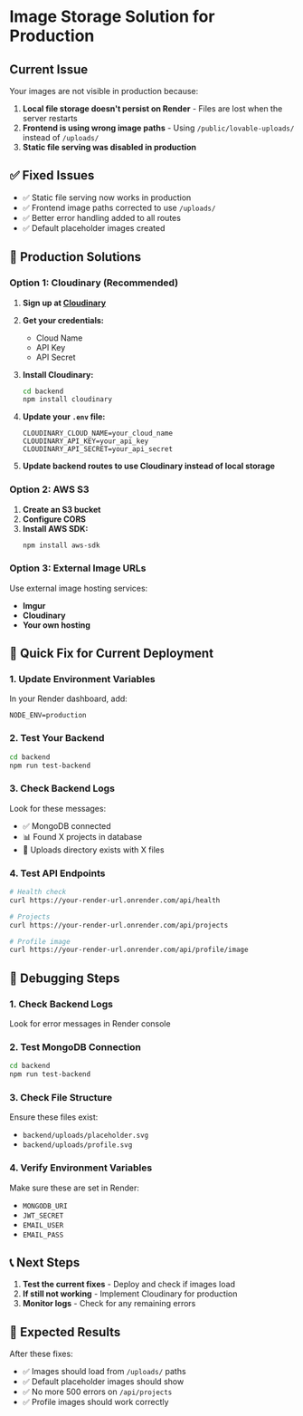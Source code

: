 # Image Storage Solution for Production

## Current Issue
Your images are not visible in production because:
1. **Local file storage doesn't persist on Render** - Files are lost when the server restarts
2. **Frontend is using wrong image paths** - Using `/public/lovable-uploads/` instead of `/uploads/`
3. **Static file serving was disabled in production**

## ✅ Fixed Issues
- ✅ Static file serving now works in production
- ✅ Frontend image paths corrected to use `/uploads/`
- ✅ Better error handling added to all routes
- ✅ Default placeholder images created

## 🚀 Production Solutions

### Option 1: Cloudinary (Recommended)
1. **Sign up at [Cloudinary](https://cloudinary.com)**
2. **Get your credentials:**
   - Cloud Name
   - API Key
   - API Secret

3. **Install Cloudinary:**
   ```bash
   cd backend
   npm install cloudinary
   ```

4. **Update your `.env` file:**
   ```
   CLOUDINARY_CLOUD_NAME=your_cloud_name
   CLOUDINARY_API_KEY=your_api_key
   CLOUDINARY_API_SECRET=your_api_secret
   ```

5. **Update backend routes to use Cloudinary instead of local storage**

### Option 2: AWS S3
1. **Create an S3 bucket**
2. **Configure CORS**
3. **Install AWS SDK:**
   ```bash
   npm install aws-sdk
   ```

### Option 3: External Image URLs
Use external image hosting services:
- **Imgur**
- **Cloudinary**
- **Your own hosting**

## 🔧 Quick Fix for Current Deployment

### 1. Update Environment Variables
In your Render dashboard, add:
```
NODE_ENV=production
```

### 2. Test Your Backend
```bash
cd backend
npm run test-backend
```

### 3. Check Backend Logs
Look for these messages:
- ✅ MongoDB connected
- 📊 Found X projects in database
- 📁 Uploads directory exists with X files

### 4. Test API Endpoints
```bash
# Health check
curl https://your-render-url.onrender.com/api/health

# Projects
curl https://your-render-url.onrender.com/api/projects

# Profile image
curl https://your-render-url.onrender.com/api/profile/image
```

## 🐛 Debugging Steps

### 1. Check Backend Logs
Look for error messages in Render console

### 2. Test MongoDB Connection
```bash
cd backend
npm run test-backend
```

### 3. Check File Structure
Ensure these files exist:
- `backend/uploads/placeholder.svg`
- `backend/uploads/profile.svg`

### 4. Verify Environment Variables
Make sure these are set in Render:
- `MONGODB_URI`
- `JWT_SECRET`
- `EMAIL_USER`
- `EMAIL_PASS`

## 📞 Next Steps
1. **Test the current fixes** - Deploy and check if images load
2. **If still not working** - Implement Cloudinary for production
3. **Monitor logs** - Check for any remaining errors

## 🎯 Expected Results
After these fixes:
- ✅ Images should load from `/uploads/` paths
- ✅ Default placeholder images should show
- ✅ No more 500 errors on `/api/projects`
- ✅ Profile images should work correctly 